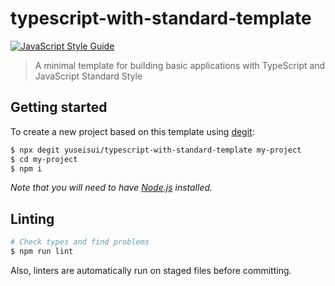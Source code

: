 # typescript-with-standard-template

[![JavaScript Style Guide](https://img.shields.io/badge/code_style-standard-brightgreen.svg)](https://standardjs.com)

> A minimal template for building basic applications with TypeScript and JavaScript Standard Style

## Getting started

To create a new project based on this template using [degit](https://github.com/Rich-Harris/degit):

```bash
$ npx degit yuseisui/typescript-with-standard-template my-project
$ cd my-project
$ npm i
```

*Note that you will need to have [Node.js](https://nodejs.org) installed.*

## Linting

```bash
# Check types and find problems
$ npm run lint
```

Also, linters are automatically run on staged files before committing.
